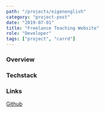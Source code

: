 ```yaml
---
path: "/projects/eigenenglish"
category: "project-post"
date: "2019-07-01"
title: "Freelance Teaching Website"
role: "Developer"
tags: ["project", "carrd"]
---
```

### Overview

### Techstack

### Links

[Github](https://www.eigenenglish.de)